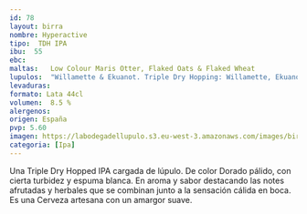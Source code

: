 ```yaml
--- 
id: 78
layout: birra
nombre: Hyperactive
tipo:  TDH IPA
ibu:  55
ebc:
maltas:   Low Colour Maris Otter, Flaked Oats & Flaked Wheat
lupulos:  "Willamette & Ekuanot. Triple Dry Hopping: Willamette, Ekuanot & Cryo Simcoe"
levaduras: 
formato: Lata 44cl
volumen:  8.5 %
alergenos: 
origen: España
pvp: 5.60
imagen: https://labodegadellupulo.s3.eu-west-3.amazonaws.com/images/birras/hyperactive.jpg
categoria: [Ipa]
---
```

Una Triple Dry Hopped IPA cargada de lúpulo. De color Dorado pálido, con cierta turbidez y espuma blanca. En aroma y sabor destacando las notes afrutadas y herbales que se combinan junto a la sensación cálida en boca. Es una Cerveza artesana con un amargor suave.












